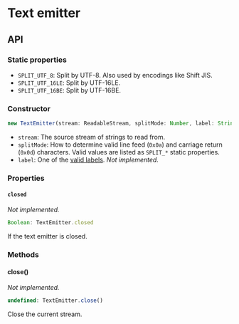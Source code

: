 # Text emitter
## API
### Static properties
* `SPLIT_UTF_8`: Split by UTF-8. Also used by encodings like Shift JIS.
* `SPLIT_UTF_16LE`: Split by UTF-16LE.
* `SPLIT_UTF_16BE`: Split by UTF-16BE.

### Constructor
```js
new TextEmitter(stream: ReadableStream, splitMode: Number, label: String);
```

* `stream`: The source stream of strings to read from.
* `splitMode`: How to determine valid line feed (`0x0a`) and carriage return (`0x0d`) characters. Valid values are listed as `SPLIT_*` static properties.
* `label`: One of the [valid labels](https://developer.mozilla.org/en-US/docs/Web/API/Encoding_API/Encodings). _Not implemented._

### Properties
#### `closed`
_Not implemented._

```js
Boolean: TextEmitter.closed
```

If the text emitter is closed.

### Methods
#### close()
_Not implemented._

```js
undefined: TextEmitter.close()
```

Close the current stream.